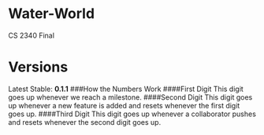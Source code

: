 # Water-World
CS 2340 Final

Versions
========
Latest Stable: **0.1.1**
###How the Numbers Work
####First Digit
This digit goes up whenever we reach a milestone.
####Second Digit
This digit goes up whenever a new feature is added and resets whenever the first digit goes up.
####Third Digit
This digit goes up whenever a collaborator pushes and resets whenever the second digit goes up.
